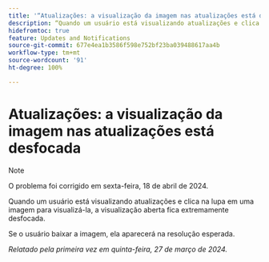 ```yaml
---
title: '“Atualizações: a visualização da imagem nas atualizações está desfocada"'
description: “Quando um usuário está visualizando atualizações e clica na lupa em uma imagem para visualizá-la, a visualização aberta fica extremamente desfocada.”
hidefromtoc: true
feature: Updates and Notifications
source-git-commit: 677e4ea1b3586f598e752bf23ba039488617aa4b
workflow-type: tm+mt
source-wordcount: '91'
ht-degree: 100%

---
```



# Atualizações: a visualização da imagem nas atualizações está desfocada

>[!NOTE]
>
>O problema foi corrigido em sexta-feira, 18 de abril de 2024.


Quando um usuário está visualizando atualizações e clica na lupa em uma imagem para visualizá-la, a visualização aberta fica extremamente desfocada.

Se o usuário baixar a imagem, ela aparecerá na resolução esperada.

_Relatado pela primeira vez em quinta-feira, 27 de março de 2024._


